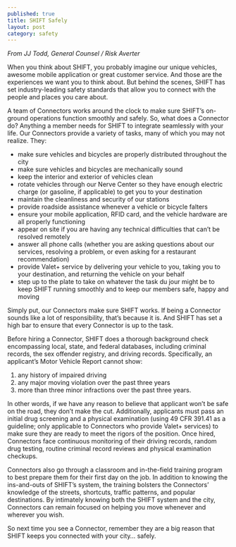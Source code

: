 ```yaml
---
published: true
title: SHIFT Safely
layout: post
category: safety
---
```

*From JJ Todd, General Counsel / Risk Averter*

When you think about SHIFT, you probably imagine our unique vehicles, awesome mobile application or great customer service. And those are the experiences we want you to think about. But behind the scenes, SHIFT has set industry-leading safety standards that allow you to connect with the people and places you care about.

A team of Connectors works around the clock to make sure SHIFT’s on-ground operations function smoothly and safely. So, what does a Connector do? Anything a member needs for SHIFT to integrate seamlessly with your life. Our Connectors provide a variety of tasks, many of which you may not realize. They:

- make sure vehicles and bicycles are properly distributed throughout the city
- make sure vehicles and bicycles are mechanically sound
- keep the interior and exterior of vehicles clean
- rotate vehicles through our Nerve Center so they have enough electric charge (or gasoline, if applicable) to get you to your destination 
- maintain the cleanliness and security of our stations
- provide roadside assistance whenever a vehicle or bicycle falters
- ensure your mobile application, RFID card, and the vehicle hardware are all properly functioning
- appear on site if you are having any technical difficulties that can’t be resolved remotely
- answer all phone calls (whether you are asking questions about our services, resolving a problem, or even asking for a restaurant recommendation)
- provide Valet+ service by delivering your vehicle to you, taking you to your destination, and returning the vehicle on your behalf
- step up to the plate to take on whatever the task du jour might be to keep SHIFT running smoothly and to keep our members safe, happy and moving

Simply put, our Connectors make sure SHIFT works. If being a Connector sounds like a lot of responsibility, that’s because it is. And SHIFT has set a high bar to ensure that every Connector is up to the task. 

Before hiring a Connector, SHIFT does a thorough background check encompassing local, state, and federal databases, including criminal records, the sex offender registry, and driving records. Specifically, an applicant’s Motor Vehicle Report cannot show: 

1. any history of impaired driving
2. any major moving violation over the past three years
3. more than three minor infractions over the past three years. 

In other words, if we have any reason to believe that applicant won’t be safe on the road, they don’t make the cut. Additionally, applicants must pass an initial drug screening and a physical examination (using 49 CFR 391.41 as a guideline; only applicable to Connectors who provide Valet+ services) to make sure they are ready to meet the rigors of the position. Once hired, Connectors face continuous monitoring of their driving records, random drug testing, routine criminal record reviews and physical examination checkups.

Connectors also go through a classroom and in-the-field training program to best prepare them for their first day on the job. In addition to knowing the ins-and-outs of SHIFT’s system, the training bolsters the Connectors’ knowledge of the streets, shortcuts, traffic patterns, and popular destinations. By intimately knowing both the SHIFT system and the city, Connectors can remain focused on helping you move whenever and wherever you wish.

So next time you see a Connector, remember they are a big reason that SHIFT keeps you connected with your city… safely. 
